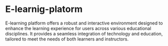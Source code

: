 # E-learnig-platorm
 E-learning platform offers a robust and interactive environment designed to enhance the learning experience for users across various educational disciplines. It provides a seamless integration of technology and education, tailored to meet the needs of both learners and instructors.
